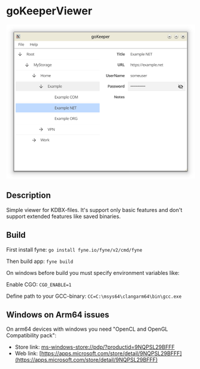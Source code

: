 # goKeeperViewer #

![Screenshot](./screenshot.png)

## Description ##
Simple viewer for KDBX-files. It's support only basic features and 
don't support extended features like saved binaries.

## Build ##
First install fyne:
``go install fyne.io/fyne/v2/cmd/fyne``

Then build app:
``fyne build``

On windows before build you must specify environment variables like:

Enable CGO:
``CGO_ENABLE=1``

Define path to your GCC-binary:
``CC=C:\msys64\clangarm64\bin\gcc.exe``

## Windows on Arm64 issues ##
On arm64 devices with windows you need "OpenCL and OpenGL Compatibility pack":

* Store link: [ms-windows-store://pdp/?productid=9NQPSL29BFFF](ms-windows-store://pdp/?productid=9NQPSL29BFFF)
* Web link: [https://apps.microsoft.com/store/detail/9NQPSL29BFFF](https://apps.microsoft.com/store/detail/9NQPSL29BFFF)

